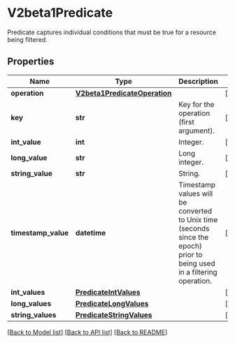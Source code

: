 # V2beta1Predicate

Predicate captures individual conditions that must be true for a resource being filtered.
## Properties
Name | Type | Description | Notes
------------ | ------------- | ------------- | -------------
**operation** | [**V2beta1PredicateOperation**](V2beta1PredicateOperation.md) |  | [optional] 
**key** | **str** | Key for the operation (first argument). | [optional] 
**int_value** | **int** | Integer. | [optional] 
**long_value** | **str** | Long integer. | [optional] 
**string_value** | **str** | String. | [optional] 
**timestamp_value** | **datetime** | Timestamp values will be converted to Unix time (seconds since the epoch) prior to being used in a filtering operation. | [optional] 
**int_values** | [**PredicateIntValues**](PredicateIntValues.md) |  | [optional] 
**long_values** | [**PredicateLongValues**](PredicateLongValues.md) |  | [optional] 
**string_values** | [**PredicateStringValues**](PredicateStringValues.md) |  | [optional] 

[[Back to Model list]](../README.md#documentation-for-models) [[Back to API list]](../README.md#documentation-for-api-endpoints) [[Back to README]](../README.md)


